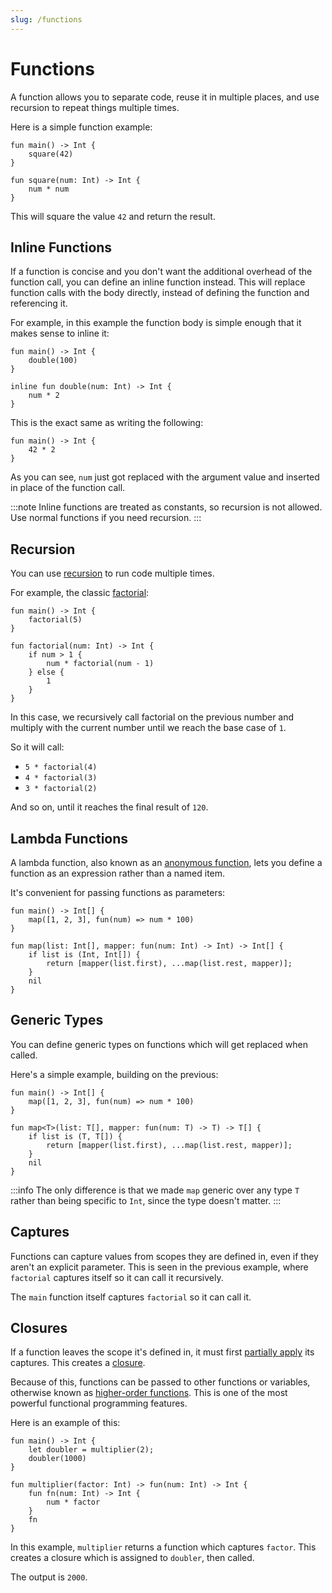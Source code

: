 ```yaml
---
slug: /functions
---
```


# Functions

A function allows you to separate code, reuse it in multiple places, and use recursion to repeat things multiple times.

Here is a simple function example:

```rue
fun main() -> Int {
    square(42)
}

fun square(num: Int) -> Int {
    num * num
}
```

This will square the value `42` and return the result.

## Inline Functions

If a function is concise and you don't want the additional overhead of the function call, you can define an inline function instead. This will replace function calls with the body directly, instead of defining the function and referencing it.

For example, in this example the function body is simple enough that it makes sense to inline it:

```rue
fun main() -> Int {
    double(100)
}

inline fun double(num: Int) -> Int {
    num * 2
}
```

This is the exact same as writing the following:

```rue
fun main() -> Int {
    42 * 2
}
```

As you can see, `num` just got replaced with the argument value and inserted in place of the function call.

:::note
Inline functions are treated as constants, so recursion is not allowed. Use normal functions if you need recursion.
:::

## Recursion

You can use [recursion](https://en.wikipedia.org/wiki/Recursion) to run code multiple times.

For example, the classic [factorial](https://en.wikipedia.org/wiki/Factorial):

```rue
fun main() -> Int {
    factorial(5)
}

fun factorial(num: Int) -> Int {
    if num > 1 {
        num * factorial(num - 1)
    } else {
        1
    }
}
```

In this case, we recursively call factorial on the previous number and multiply with the current number until we reach the base case of `1`.

So it will call:

- `5 * factorial(4)`
- `4 * factorial(3)`
- `3 * factorial(2)`

And so on, until it reaches the final result of `120`.

## Lambda Functions

A lambda function, also known as an [anonymous function](https://en.wikipedia.org/wiki/Anonymous_function), lets you define a function as an expression rather than a named item.

It's convenient for passing functions as parameters:

```rue
fun main() -> Int[] {
    map([1, 2, 3], fun(num) => num * 100)
}

fun map(list: Int[], mapper: fun(num: Int) -> Int) -> Int[] {
    if list is (Int, Int[]) {
        return [mapper(list.first), ...map(list.rest, mapper)];
    }
    nil
}
```

## Generic Types

You can define generic types on functions which will get replaced when called.

Here's a simple example, building on the previous:

```rue
fun main() -> Int[] {
    map([1, 2, 3], fun(num) => num * 100)
}

fun map<T>(list: T[], mapper: fun(num: T) -> T) -> T[] {
    if list is (T, T[]) {
        return [mapper(list.first), ...map(list.rest, mapper)];
    }
    nil
}
```

:::info
The only difference is that we made `map` generic over any type `T` rather than being specific to `Int`, since the type doesn't matter.
:::

## Captures

Functions can capture values from scopes they are defined in, even if they aren't an explicit parameter. This is seen in the previous example, where `factorial` captures itself so it can call it recursively.

The `main` function itself captures `factorial` so it can call it.

## Closures

If a function leaves the scope it's defined in, it must first [partially apply](https://en.wikipedia.org/wiki/Partial_application) its captures. This creates a [closure](<https://en.wikipedia.org/wiki/Closure_(computer_programming)>).

Because of this, functions can be passed to other functions or variables, otherwise known as [higher-order functions](https://en.wikipedia.org/wiki/Higher-order_function). This is one of the most powerful functional programming features.

Here is an example of this:

```rue
fun main() -> Int {
    let doubler = multiplier(2);
    doubler(1000)
}

fun multiplier(factor: Int) -> fun(num: Int) -> Int {
    fun fn(num: Int) -> Int {
        num * factor
    }
    fn
}
```

In this example, `multiplier` returns a function which captures `factor`. This creates a closure which is assigned to `doubler`, then called.

The output is `2000`.
